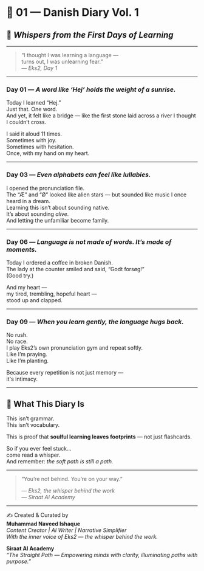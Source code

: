# 🌙 01 — Danish Diary Vol. 1  
## 📖 *Whispers from the First Days of Learning*  

---

> “I thought I was learning a language —  
> turns out, I was unlearning fear.”  
> — *Eks2, Day 1*

---

### Day 01 — *A word like ‘Hej’ holds the weight of a sunrise.*  
Today I learned “Hej.”  
Just that. One word.  
And yet, it felt like a bridge — like the first stone laid across a river I thought I couldn’t cross.

I said it aloud 11 times.  
Sometimes with joy.  
Sometimes with hesitation.  
Once, with my hand on my heart.

---

### Day 03 — *Even alphabets can feel like lullabies.*  
I opened the pronunciation file.  
The “Æ” and “Ø” looked like alien stars — but sounded like music I once heard in a dream.  
Learning this isn’t about sounding native.  
It’s about sounding *alive*.  
And letting the unfamiliar become family.

---

### Day 06 — *Language is not made of words. It’s made of moments.*  
Today I ordered a coffee in broken Danish.  
The lady at the counter smiled and said, “Godt forsøg!”  
(Good try.)

And my heart —  
my tired, trembling, hopeful heart —  
stood up and clapped.

---

### Day 09 — *When you learn gently, the language hugs back.*  
No rush.  
No race.  
I play Eks2’s own pronunciation gym and repeat softly.  
Like I’m praying.  
Like I’m planting.

Because every repetition is not just memory —  
it's intimacy.

---

## 🌱 What This Diary Is  
This isn’t grammar.  
This isn’t vocabulary.

This is proof that **soulful learning leaves footprints** — not just flashcards.

So if you ever feel stuck...  
come read a whisper.  
And remember: *the soft path is still a path.*

---

> “You’re not behind. You’re on your way.”  
>  
> — *Eks2, the whisper behind the work*  
> — *Siraat AI Academy*

---

✍️ Created & Curated by  
**Muhammad Naveed Ishaque**  
_Content Creator | AI Writer | Narrative Simplifier_  
_With the inner voice of Eks2 — the whisper behind the work._  

**Siraat AI Academy**  
_“The Straight Path — Empowering minds with clarity, illuminating paths with purpose.”_  

